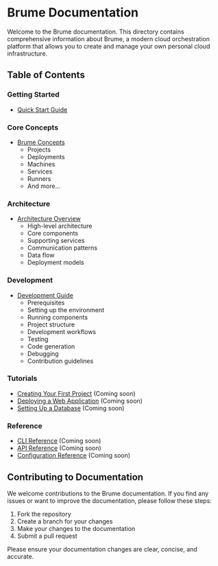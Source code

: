 # Brume Documentation

Welcome to the Brume documentation. This directory contains comprehensive information about Brume, a modern cloud orchestration platform that allows you to create and manage your own personal cloud infrastructure.

## Table of Contents

### Getting Started

- [Quick Start Guide](../README.md#quick-start)

### Core Concepts

- [Brume Concepts](./concepts.md)
  - Projects
  - Deployments
  - Machines
  - Services
  - Runners
  - And more...

### Architecture

- [Architecture Overview](./architecture.md)
  - High-level architecture
  - Core components
  - Supporting services
  - Communication patterns
  - Data flow
  - Deployment models

### Development

- [Development Guide](./development.md)
  - Prerequisites
  - Setting up the environment
  - Running components
  - Project structure
  - Development workflows
  - Testing
  - Code generation
  - Debugging
  - Contribution guidelines

### Tutorials

- [Creating Your First Project](./tutorials/first-project.md) (Coming soon)
- [Deploying a Web Application](./tutorials/web-application.md) (Coming soon)
- [Setting Up a Database](./tutorials/database.md) (Coming soon)

### Reference

- [CLI Reference](./reference/cli.md) (Coming soon)
- [API Reference](./reference/api.md) (Coming soon)
- [Configuration Reference](./reference/configuration.md) (Coming soon)

## Contributing to Documentation

We welcome contributions to the Brume documentation. If you find any issues or want to improve the documentation, please follow these steps:

1. Fork the repository
2. Create a branch for your changes
3. Make your changes to the documentation
4. Submit a pull request

Please ensure your documentation changes are clear, concise, and accurate.
